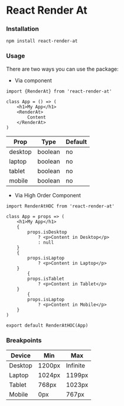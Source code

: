 
# React Render At

### Installation

    npm install react-render-at

### Usage

There are two ways you can use the package:  
  
- Via component  
```  
import {RenderAt} from 'react-render-at'  
  
class App = () => (  
    <h1>My App</h1>  
    <RenderAt>  
        Content  
    </RenderAt>  
)  
```

| Prop | Type | Default |
| -- | -- | -- |
| desktop | boolean | no
| laptop  | boolean | no
| tablet | boolean | no
| mobile | boolean | no

- Via High Order Component

```  
import RenderAtHOC from 'react-render-at'  
  
class App = props => (  
    <h1>My App</h1>  
    {
		props.isDesktop
			? <p>Content in Desktop</p>
			: null
	}
	{
		props.isLaptop
			? <p>Content in Laptop</p>
	}
		{
		props.isTablet
			? <p>Content in Tablet</p>
	}
		{
		props.isLaptop
			? <p>Content in Mobile</p>
	}
)

export default RenderAtHOC(App)
```

### Breakpoints
| Device | Min | Max
|--|--|--|
| Desktop | 1200px | Infinite
| Laptop | 1024px | 1199px
| Tablet | 768px | 1023px
| Mobile | 0px | 767px

